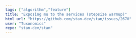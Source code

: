 ```yaml
---
tags: ["algorithm","feature"]
title: "Exposing mu to the services (stepsize warmup)"
html_url: "https://github.com/stan-dev/stan/issues/2670"
user: "Tuxonomics"
repo: "stan-dev/stan"
---
```


